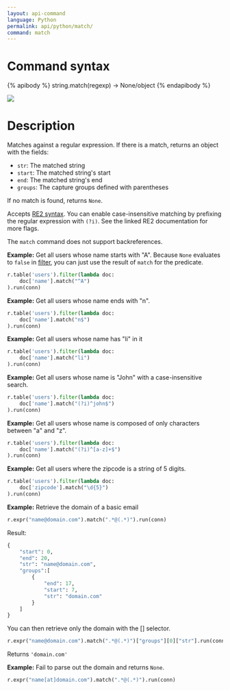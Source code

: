 ```yaml
---
layout: api-command
language: Python
permalink: api/python/match/
command: match
---
```


# Command syntax #

{% apibody %}
string.match(regexp) &rarr; None/object
{% endapibody %}

<img src="/assets/images/docs/api_illustrations/match.png" class="api_command_illustration" />

# Description #

Matches against a regular expression. If there is a match, returns an object with the fields:

- `str`: The matched string
- `start`: The matched string's start
- `end`: The matched string's end
- `groups`: The capture groups defined with parentheses

If no match is found, returns `None`.

<!-- break -->

Accepts [RE2 syntax][re2]. You can enable case-insensitive matching by prefixing the regular expression with `(?i)`. See the linked RE2 documentation for more flags.

[re2]: https://github.com/google/re2/wiki/Syntax

The `match` command does not support backreferences.

__Example:__ Get all users whose name starts with "A". Because `None` evaluates to `false` in
[filter](/api/python/filter/), you can just use the result of `match` for the predicate.


```py
r.table('users').filter(lambda doc:
    doc['name'].match("^A")
).run(conn)
```

__Example:__ Get all users whose name ends with "n".

```py
r.table('users').filter(lambda doc:
    doc['name'].match("n$")
).run(conn)
```

__Example:__ Get all users whose name has "li" in it

```py
r.table('users').filter(lambda doc:
    doc['name'].match("li")
).run(conn)
```

__Example:__ Get all users whose name is "John" with a case-insensitive search.

```py
r.table('users').filter(lambda doc:
    doc['name'].match("(?i)^john$")
).run(conn)
```

__Example:__ Get all users whose name is composed of only characters between "a" and "z".

```py
r.table('users').filter(lambda doc:
    doc['name'].match("(?i)^[a-z]+$")
).run(conn)
```

__Example:__ Get all users where the zipcode is a string of 5 digits.

```py
r.table('users').filter(lambda doc:
    doc['zipcode'].match("\d{5}")
).run(conn)
```


__Example:__ Retrieve the domain of a basic email

```py
r.expr("name@domain.com").match(".*@(.*)").run(conn)
```

Result:

```py
{
    "start": 0,
    "end": 20,
    "str": "name@domain.com",
    "groups":[
        {
            "end": 17,
            "start": 7,
            "str": "domain.com"
        }
    ]
}
```

You can then retrieve only the domain with the [\[\]](/api/python/get_field) selector.

```py
r.expr("name@domain.com").match(".*@(.*)")["groups"][0]["str"].run(conn)
```

Returns `'domain.com'`


__Example:__ Fail to parse out the domain and returns `None`.

```py
r.expr("name[at]domain.com").match(".*@(.*)").run(conn)
```
